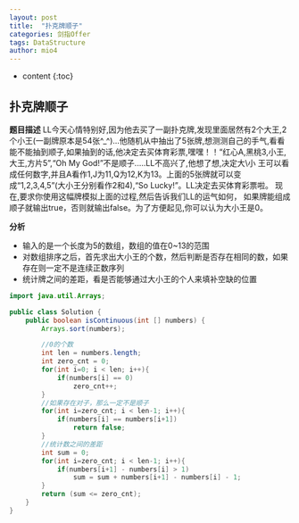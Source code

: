 ```yaml
---
layout: post
title:  "扑克牌顺子"
categories: 剑指Offer  
tags: DataStructure
author: mio4
---
```


* content
{:toc}






## 扑克牌顺子


**题目描述**
LL今天心情特别好,因为他去买了一副扑克牌,发现里面居然有2个大王,2个小王(一副牌原本是54张^_^)...他随机从中抽出了5张牌,想测测自己的手气,看看能不能抽到顺子,如果抽到的话,他决定去买体育彩票,嘿嘿！！“红心A,黑桃3,小王,大王,方片5”,“Oh My God!”不是顺子.....LL不高兴了,他想了想,决定大\小 王可以看成任何数字,并且A看作1,J为11,Q为12,K为13。上面的5张牌就可以变成“1,2,3,4,5”(大小王分别看作2和4),“So Lucky!”。LL决定去买体育彩票啦。 现在,要求你使用这幅牌模拟上面的过程,然后告诉我们LL的运气如何， 如果牌能组成顺子就输出true，否则就输出false。为了方便起见,你可以认为大小王是0。

**分析**

 - 输入的是一个长度为5的数组，数组的值在0~13的范围
 - 对数组排序之后，首先求出大小王的个数，然后判断是否存在相同的数，如果存在则一定不是连续正数序列
 - 统计牌之间的差距，看是否能够通过大小王的个人来填补空缺的位置

```java 
import java.util.Arrays;

public class Solution {
	public boolean isContinuous(int [] numbers) {
		Arrays.sort(numbers);

		//0的个数
		int len = numbers.length;
		int zero_cnt = 0;
		for(int i=0; i < len; i++){
			if(numbers[i] == 0)
				zero_cnt++;
		}
		//如果存在对子，那么一定不是顺子
		for(int i=zero_cnt; i < len-1; i++){
			if(numbers[i] == numbers[i+1])
				return false;
		}
		//统计数之间的差距
		int sum = 0;
		for(int i=zero_cnt; i < len-1; i++){
			if(numbers[i+1] - numbers[i] > 1)
				sum = sum + numbers[i+1] - numbers[i] - 1;
		}
		return (sum <= zero_cnt);
	}
}
```